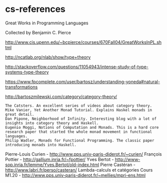 # cs-references

Great Works
in Programming Languages

Collected by Benjamin C. Pierce

http://www.cis.upenn.edu/~bcpierce/courses/670Fall04/GreatWorksInPL.shtml

http://ncatlab.org/nlab/show/type+theory

http://stackoverflow.com/questions/11054943/intense-study-of-type-systems-type-theory

https://www.fpcomplete.com/user/bartosz/understanding-yoneda#natural-transformations

http://bartoszmilewski.com/category/category-theory/


    The Catsters. An excellent series of videos about category theory.
    Mike Vanier, Yet Another Monad Tutorial. Explains Haskel monads in great detail.
    Dan Pipone, Neighborhood of Infinity. Interesting blog with a lot of insights into category theory and Haskell.
    Eugenio Moggi, Notions of Computation and Monads. This is a hard core research paper that started the whole monad movement in functional languages.
    Philip Wadler, Monads for Functional Programming. The classic paper introducing monads into Haskell.


Pierre-Louis Curien - http://www.pps.univ-paris-diderot.fr/~curien/
François Pottier - http://gallium.inria.fr/~fpottier/
Yves Bertot - http://www-sop.inria.fr/lemme/Yves.Bertot/old-index.html
Pierre Castéran - http://www.labri.fr/perso/casteran/
Lambda-calculs et catégories Cours M1.20  - http://www.pps.univ-paris-diderot.fr/~mellies/mpri-ens.html
